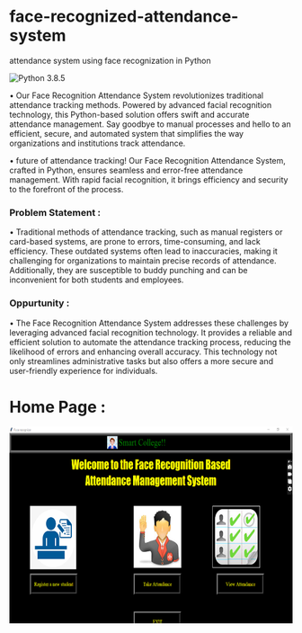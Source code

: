 # face-recognized-attendance-system
attendance system using face recognization in Python

![Python 3.8.5](https://img.shields.io/badge/Python-3.6-brightgreen.svg)

• Our Face Recognition Attendance System revolutionizes traditional attendance tracking methods. Powered by advanced facial recognition technology, this Python-based solution offers swift and accurate attendance management. Say goodbye to manual processes and hello to an efficient, secure, and automated system that simplifies the way organizations and institutions track attendance.

• future of attendance tracking! Our Face Recognition Attendance System, crafted in Python, ensures seamless and error-free attendance management. With rapid facial recognition, it brings efficiency and security to the forefront of the process.

### Problem Statement :
• Traditional methods of attendance tracking, such as manual registers or card-based systems, are prone to errors, time-consuming, and lack efficiency. These outdated systems often lead to inaccuracies, making it challenging for organizations to maintain precise records of attendance. Additionally, they are susceptible to buddy punching and can be inconvenient for both students and employees.

### Oppurtunity :
• The Face Recognition Attendance System addresses these challenges by leveraging advanced facial recognition technology. It provides a reliable and efficient solution to automate the attendance tracking process, reducing the likelihood of errors and enhancing overall accuracy. This technology not only streamlines administrative tasks but also offers a more secure and user-friendly experience for individuals. 


# Home Page :
<img src="./photos/a.png" alt="Image Alt Text" height="350"/>
